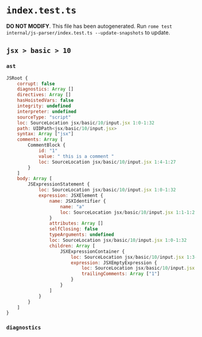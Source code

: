 # `index.test.ts`

**DO NOT MODIFY**. This file has been autogenerated. Run `rome test internal/js-parser/index.test.ts --update-snapshots` to update.

## `jsx > basic > 10`

### `ast`

```javascript
JSRoot {
	corrupt: false
	diagnostics: Array []
	directives: Array []
	hasHoistedVars: false
	integrity: undefined
	interpreter: undefined
	sourceType: "script"
	loc: SourceLocation jsx/basic/10/input.jsx 1:0-1:32
	path: UIDPath<jsx/basic/10/input.jsx>
	syntax: Array ["jsx"]
	comments: Array [
		CommentBlock {
			id: "1"
			value: " this is a comment "
			loc: SourceLocation jsx/basic/10/input.jsx 1:4-1:27
		}
	]
	body: Array [
		JSExpressionStatement {
			loc: SourceLocation jsx/basic/10/input.jsx 1:0-1:32
			expression: JSXElement {
				name: JSXIdentifier {
					name: "a"
					loc: SourceLocation jsx/basic/10/input.jsx 1:1-1:2
				}
				attributes: Array []
				selfClosing: false
				typeArguments: undefined
				loc: SourceLocation jsx/basic/10/input.jsx 1:0-1:32
				children: Array [
					JSXExpressionContainer {
						loc: SourceLocation jsx/basic/10/input.jsx 1:3-1:28
						expression: JSXEmptyExpression {
							loc: SourceLocation jsx/basic/10/input.jsx 1:4-1:4
							trailingComments: Array ["1"]
						}
					}
				]
			}
		}
	]
}
```

### `diagnostics`

```

```

